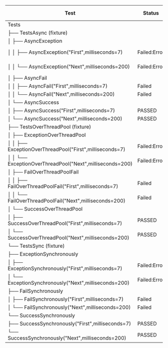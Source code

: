 ﻿| Test                                                          | Status       | Duration | CPU (%) | CPU (ms) | User   | Kernel | Message                                                 |
| ------------------------------------------------------------- | ------------ | -------- | ------- | -------- | ------ | ------ | ------------------------------------------------------- |
| Tests                                                         |              |          |         |          |        |        |                                                         |
|  ├── TestsAsync (fixture)                                     |              |          |         |          |        |        |                                                         |
|  │   ├── AsyncException                                       |              |          |         |          |        |        |                                                         |
|  │   │   ├── AsyncException("First",milliseconds=7)           | Failed:Error |    29.00 |  107.87 |    31.26 |  26.20 |   5.06 | System.InvalidOperationException : Exception on purpose |
|  │   │   └── AsyncException("Next",milliseconds=200)          | Failed:Error |   201.20 |   99.98 |   201.17 | 135.33 |  65.84 | System.InvalidOperationException : Exception on purpose |
|  │   ├── AsyncFail                                            |              |          |         |          |        |        |                                                         |
|  │   │   ├── AsyncFail("First",milliseconds=7)                | Failed       |    28.00 |  104.57 |    29.31 |  25.03 |   4.29 | Fail on purpose                                         |
|  │   │   └── AsyncFail("Next",milliseconds=200)               | Failed       |   201.30 |  100.08 |   201.45 | 135.64 |  65.81 | Fail on purpose                                         |
|  │   └── AsyncSuccess                                         |              |          |         |          |        |        |                                                         |
|  │       ├── AsyncSuccess("First",milliseconds=7)             | PASSED       |     8.30 |  108.64 |     8.98 |   6.41 |   2.58 |                                                         |
|  │       └── AsyncSuccess("Next",milliseconds=200)            | PASSED       |   200.60 |  100.09 |   200.77 | 136.57 |  64.20 |                                                         |
|  ├── TestsOverThreadPool (fixture)                            |              |          |         |          |        |        |                                                         |
|  │   ├── ExceptionOverThreadPool                              |              |          |         |          |        |        |                                                         |
|  │   │   ├── ExceptionOverThreadPool("First",milliseconds=7)  | Failed:Error |     8.30 |  103.10 |     8.57 |   5.92 |   2.65 | System.InvalidOperationException : Exception on purpose |
|  │   │   └── ExceptionOverThreadPool("Next",milliseconds=200) | Failed:Error |   201.20 |  100.10 |   201.38 | 136.80 |  64.58 | System.InvalidOperationException : Exception on purpose |
|  │   ├── FailOverThreadPoolFail                               |              |          |         |          |        |        |                                                         |
|  │   │   ├── FailOverThreadPoolFail("First",milliseconds=7)   | Failed       |     8.30 |  102.32 |     8.50 |   5.92 |   2.58 | Fail on purpose                                         |
|  │   │   └── FailOverThreadPoolFail("Next",milliseconds=200)  | Failed       |   201.10 |  100.13 |   201.35 | 136.74 |  64.61 | Fail on purpose                                         |
|  │   └── SuccessOverThreadPool                                |              |          |         |          |        |        |                                                         |
|  │       ├── SuccessOverThreadPool("First",milliseconds=7)    | PASSED       |     7.70 |   99.54 |     7.68 |   5.32 |   2.36 |                                                         |
|  │       └── SuccessOverThreadPool("Next",milliseconds=200)   | PASSED       |   200.70 |  100.08 |   200.83 | 136.39 |  64.44 |                                                         |
|  └── TestsSync (fixture)                                      |              |          |         |          |        |        |                                                         |
|      ├── ExceptionSynchronously                               |              |          |         |          |        |        |                                                         |
|      │   ├── ExceptionSynchronously("First",milliseconds=7)   | Failed:Error |     8.20 |  100.00 |     8.19 |   5.85 |   2.34 | System.InvalidOperationException : Exception on purpose |
|      │   └── ExceptionSynchronously("Next",milliseconds=200)  | Failed:Error |   204.20 |   98.52 |   201.20 | 137.80 |  63.40 | System.InvalidOperationException : Exception on purpose |
|      ├── FailSynchronously                                    |              |          |         |          |        |        |                                                         |
|      │   ├── FailSynchronously("First",milliseconds=7)        | Failed       |     8.10 |  100.05 |     8.09 |   5.81 |   2.28 | Fail on purpose                                         |
|      │   └── FailSynchronously("Next",milliseconds=200)       | Failed       |   201.00 |   99.95 |   200.90 | 135.24 |  65.66 | Fail on purpose                                         |
|      └── SuccessSynchronously                                 |              |          |         |          |        |        |                                                         |
|          ├── SuccessSynchronously("First",milliseconds=7)     | PASSED       |     7.30 |  100.02 |     7.32 |   5.07 |   2.25 |                                                         |
|          └── SuccessSynchronously("Next",milliseconds=200)    | PASSED       |   200.50 |   99.96 |   200.40 | 135.27 |  65.13 |                                                         |
  